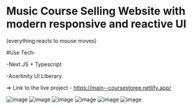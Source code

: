 #  Music Course Selling Website with modern responsive and reactive UI
(everything reacts to mouse moves)



#Use Tech-

-Next JS + Typescript

-Acertinity UI Liberary


=> Link to the live project - https://main--coursestoree.netlify.app/

![image](https://github.com/Atharva-Karhale/Music-Course-Website/assets/141917763/c9ab8bb9-ed93-412c-bcba-05a0238ca0e2)
![image](https://github.com/Atharva-Karhale/Music-Course-Website/assets/141917763/8c0703c1-71bc-41fc-b022-727c0919a5d0)
![image](https://github.com/Atharva-Karhale/Music-Course-Website/assets/141917763/ff0ee4a1-1bdc-4b8a-9301-7eb8a1de0e0c)
![image](https://github.com/Atharva-Karhale/Music-Course-Website/assets/141917763/a99a628a-0718-4ce3-9840-bbad1f8ec08b)
![image](https://github.com/Atharva-Karhale/Music-Course-Website/assets/141917763/4d1baa7f-86e0-4441-9824-2e80c5a13ebd)
![image](https://github.com/Atharva-Karhale/Music-Course-Website/assets/141917763/224bab53-7f71-4a70-b9a1-e4b3182a2b9f)


